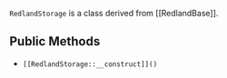 `RedlandStorage` is a class derived from [[RedlandBase]].

## Public Methods

* `[[RedlandStorage::__construct]]()`

